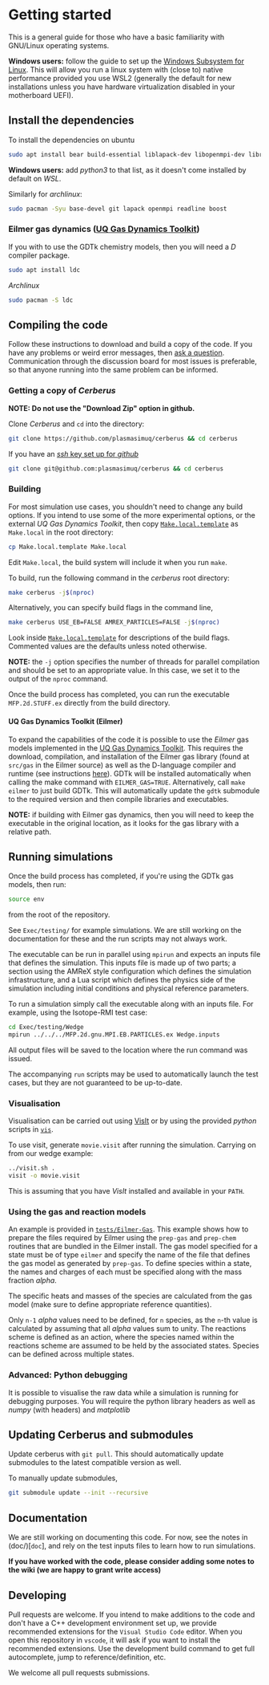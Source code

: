 # Getting started
This is a general guide for those who have a basic familiarity with GNU/Linux operating systems.

**Windows users:** follow the guide to set up the [Windows Subsystem for Linux](https://learn.microsoft.com/en-us/windows/wsl/setup/environment).
This will allow you run a linux system with (close to) native performance provided you use WSL2
(generally the default for new installations unless you have hardware virtualization disabled in your motherboard UEFI).

## Install the dependencies
To install the dependencies on ubuntu
``` sh
sudo apt install bear build-essential liblapack-dev libopenmpi-dev libreadline-dev libboost-dev
```
**Windows users:** add *python3* to that list, as it doesn't come installed by default on *WSL*.

Similarly for *archlinux*:
``` sh
sudo pacman -Syu base-devel git lapack openmpi readline boost
```

### Eilmer gas dynamics ([UQ Gas Dynamics Toolkit](https://github.com/gdtk-uq/gdtk))
If you with to use the GDTk chemistry models, then you will need a *D* compiler package.
```sh
sudo apt install ldc
```

*Archlinux*
``` sh
sudo pacman -S ldc
```

## Compiling the code
Follow these instructions to download and build a copy of the code.
If you have any problems or weird error messages, then [ask a question](https://github.com/PlasmaSimUQ/cerberus/discussions/5).
Communication through the discussion board for most issues is preferable, so that anyone running into the same problem can be informed.

### Getting a copy of *Cerberus*
**NOTE: Do not use the "Download Zip" option in github.**

Clone *Cerberus* and `cd` into the directory:
```sh
git clone https://github.com/plasmasimuq/cerberus && cd cerberus
```

If you have an [*ssh* key set up for *github*](https://docs.github.com/en/authentication/connecting-to-github-with-ssh/adding-a-new-ssh-key-to-your-github-account)
``` sh
git clone git@github.com:plasmasimuq/cerberus && cd cerberus
```

### Building
For most simulation use cases, you shouldn't need to change any build options.
If you intend to use some of the more experimental options, or the external *UQ Gas Dynamics Toolkit*,
then copy [`Make.local.template`](Make.local.template) as `Make.local` in the root directory:
``` sh
cp Make.local.template Make.local
```
Edit `Make.local`, the build system will include it when you run `make`.

To build, run the following command in the *cerberus* root directory:
```sh
make cerberus -j$(nproc)
```

Alternatively, you can specify build flags in the command line,
``` sh
make cerberus USE_EB=FALSE AMREX_PARTICLES=FALSE -j$(nproc)
```

Look inside [`Make.local.template`](Make.local.template) for descriptions of the build flags.
Commented values are the defaults unless noted otherwise.

**NOTE:** the `-j` option specifies the number of threads for parallel compilation and should be set to an appropriate value.
In this case, we set it to the output of the `nproc` command.

Once the build process has completed, you can run the executable `MFP.2d.STUFF.ex` directly from the build directory.

#### UQ Gas Dynamics Toolkit (Eilmer)
To expand the capabilities of the code it is possible to use the *Eilmer* gas models implemented in the
[UQ Gas Dynamics Toolkit](https://github.com/gdtk-uq/gdtk).
This requires the download, compilation, and installation of the Eilmer gas library (found at `src/gas` in the Eilmer source) as well as the D-language compiler and runtime (see instructions [here](https://gdtk.uqcloud.net/)).
GDTk will be installed automatically when calling the make command with `EILMER_GAS=TRUE`. Alternatively, call `make eilmer` to just build GDTk.
This will automatically update the `gdtk` submodule to the required version and then compile libraries and executables.

**NOTE:** if building with Eilmer gas dynamics, then you will need to keep the executable in the original location, as it looks for the gas library with a relative path.

## Running simulations
Once the build process has completed, if you're using the GDTk gas models, then run:
```sh
source env
```
from the root of the repository.

See `Exec/testing/` for example simulations. We are still working on the documentation for these and the run scripts may not always work.

The executable can be run in parallel using `mpirun` and expects an inputs file that defines the simulation.
This inputs file is made up of two parts; a section using the AMReX style configuration which defines the
simulation infrastructure, and a Lua script which defines the physics side of the simulation including
initial conditions and physical reference parameters.

To run a simulation simply call the executable along with an inputs file. For example, using the Isotope-RMI test case:
```sh
cd Exec/testing/Wedge
mpirun ../../../MFP.2d.gnu.MPI.EB.PARTICLES.ex Wedge.inputs
```
All output files will be saved to the location where the run command was issued.

The accompanying `run` scripts may be used to automatically launch the test cases, but they are not guaranteed to be up-to-date.

### Visualisation
Visualisation can be carried out using  [VisIt](https://wci.llnl.gov/simulation/computer-codes/visit/)
or by using the provided *python* scripts in [`vis`](vis/).

To use visit, generate `movie.visit` after running the simulation.
Carrying on from our wedge example:
```sh
../visit.sh .
visit -o movie.visit
```

This is assuming that you have *VisIt* installed and available in your `PATH`.

### Using the gas and reaction models
An example is provided in [`tests/Eilmer-Gas`](tests/Eilmer-Gas).
This example shows how to prepare the files required by Eilmer using the `prep-gas` and `prep-chem` routines that are bundled in the Eilmer install.
The gas model specified for a state must be of type `eilmer` and specify the name of the file that defines the gas model as generated by `prep-gas`.
To define species within a state, the names and charges of each must be specified along with the mass fraction *alpha*.

The specific heats and masses of the species are calculated from the gas model (make sure to define appropriate reference quantities). 

Only `n-1` *alpha* values need to be defined, for `n` species, as the `n`-th value is calculated by assuming that all *alpha* values sum to unity.
The reactions scheme is defined as an action, where the species named within the reactions scheme are assumed to be held by the associated states. Species can be defined across multiple states.

### Advanced: Python debugging
It is possible to visualise the raw data while a simulation is running for debugging purposes.
You will require the python library headers as well as *numpy* (with headers) and *matplotlib*

## Updating Cerberus and submodules
Update cerberus with `git pull`. This should automatically update submodules to the latest compatible version as well.

To manually update submodules,
``` sh
git submodule update --init --recursive
```

## Documentation
We are still working on documenting this code. For now, see the notes in (doc/)[`doc`], and rely on the test inputs files
to learn how to run simulations.

**If you have worked with the code, please consider adding some notes to the wiki (we are happy to grant write access)**

## Developing
Pull requests are welcome. If you intend to make additions to the code and don't have a C++ development environment set up, we provide recommended extensions for the `Visual Studio Code` editor.
When you open this repository in `vscode`, it will ask if you want to install the recommended extensions.
Use the development build command to get full autocomplete, jump to reference/definition, etc.

We welcome all pull requests submissions.
